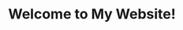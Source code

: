 <!DOCTYPE html>
<html>
<head>
  <title>Welcome to My Website</title>
</head>
<body>
  <h1>Welcome to My Website!</h1>
</body>
</html>
